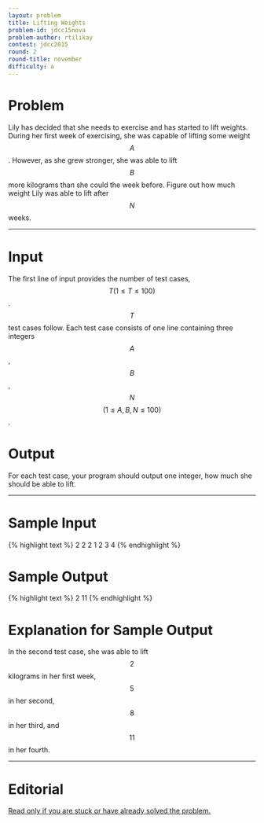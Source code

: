 ```yaml
---
layout: problem
title: Lifting Weights
problem-id: jdcc15nova
problem-author: rtilikay
contest: jdcc2015
round: 2
round-title: november
difficulty: a
---
```


# Problem
Lily has decided that she needs to exercise and has started to lift weights. During her first week of exercising, she was capable of lifting some weight $$A$$. However, as she grew stronger, she was able to lift $$B$$ more kilograms than she could the week before. Figure out how much weight Lily was able to lift after $$N$$ weeks.

---

# Input
The first line of input provides the number of test cases, $$T (1 \leq T \leq 100)$$. $$T$$ test cases follow. Each test case consists of one line containing three integers $$A$$, $$B$$, $$N$$ $$(1 \leq A, B, N \leq 100)$$.

# Output
For each test case, your program should output one integer, how much she should be able to lift.

---

# Sample Input
{% highlight text %}
2
2 2 1
2 3 4
{% endhighlight %}

# Sample Output
{% highlight text %}
2
11
{% endhighlight %}

# Explanation for Sample Output
In the second test case, she was able to lift $$2$$ kilograms in her first week, $$5$$ in her second, $$8$$ in her third, and $$11$$ in her fourth.

---

# Editorial
[Read only if you are stuck or have already solved the problem.](/cpt-editorials/jdcc/2015/november/a)
